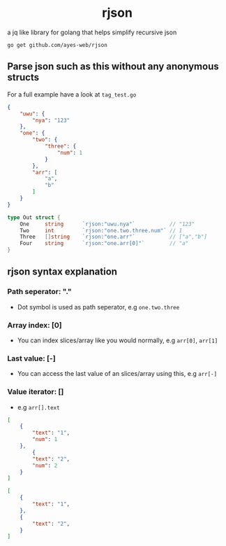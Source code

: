 <h1 align="center">rjson</h1> 

a jq like library for golang that helps simplify recursive json

```
go get github.com/ayes-web/rjson
```


## Parse json such as this without any anonymous structs
For a full example have a look at `tag_test.go`

```json
{
    "uwu": {
        "nya": "123"
    },
    "one": {
        "two": {
            "three": {
                "num": 1
            }
        },
        "arr": [
            "a",
            "b"
        ]
    }
}
```

```go
type Out struct {
	One     string      `rjson:"uwu.nya"`           // "123"
	Two     int         `rjson:"one.two.three.num"` // 1
	Three   []string    `rjson:"one.arr"`           // ["a","b"]
    Four    string      `rjson:"one.arr[0]"`        // "a"
}
```

## rjson syntax explanation

### Path seperator: "."
- Dot symbol is used as path seperator, e.g `one.two.three`

### Array index: [0]
- You can index slices/array like you would normally, e.g `arr[0]`, `arr[1]`

### Last value: [-]
- You can access the last value of an slices/array using this, e.g `arr[-]`

### Value iterator: []

- e.g `arr[].text`

```json
[
    {
        "text": "1",
        "num": 1
    },
        {
        "text": "2",
        "num": 2
    }
]
```
```json
[
    {
        "text": "1",
    },
    {
        "text": "2",
    }
]
```